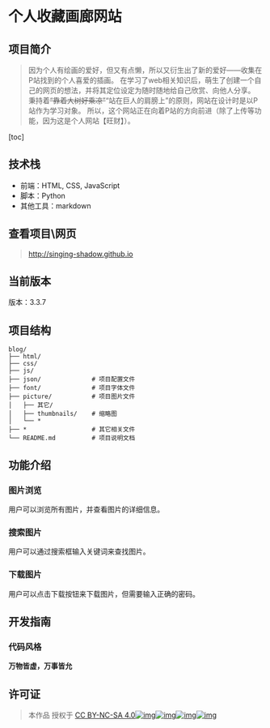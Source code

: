 # 个人收藏画廊网站

## 项目简介

> 因为个人有绘画的爱好，但又有点懒，所以又衍生出了新的爱好——收集在P站找到的个人喜爱的插画。
> 在学习了web相关知识后，萌生了创建一个自己的网页的想法，并将其定位设定为随时随地给自己欣赏、向他人分享。
> 秉持着~~“靠着大树好乘凉”~~“站在巨人的肩膀上”的原则，网站在设计时是以P站作为学习对象。
> 所以，这个网站正在向着P站的方向前进（除了上传等功能，因为这是个人网站【旺财】）。

[toc]

## 技术栈

- 前端：HTML, CSS, JavaScript
- 脚本：Python
- 其他工具：markdown

## 查看项目\网页

> http://singing-shadow.github.io

## 当前版本

版本：3.3.7

## 项目结构

```
blog/
├── html/
├── css/
├── js/
├── json/              # 项目配置文件
├── font/              # 项目字体文件
├── picture/           # 项目图片文件
│   ├── 其它/
│   ├── thumbnails/    # 缩略图
│   └── *
├── *                  # 其它相关文件
└── README.md          # 项目说明文档
```

## 功能介绍

### 图片浏览

用户可以浏览所有图片，并查看图片的详细信息。

### 搜索图片

用户可以通过搜索框输入关键词来查找图片。

### 下载图片

用户可以点击下载按钮来下载图片，但需要输入正确的密码。

## 开发指南

### 代码风格

**万物皆虚，万事皆允**

## 许可证

> 本作品 授权于 [CC BY-NC-SA 4.0![img](https://chooser-beta.creativecommons.org/img/cc-logo.f0ab4ebe.svg)![img](https://chooser-beta.creativecommons.org/img/cc-by.21b728bb.svg)![img](https://chooser-beta.creativecommons.org/img/cc-nc.218f18fc.svg)![img](https://chooser-beta.creativecommons.org/img/cc-sa.d1572b71.svg)](https://creativecommons.org/licenses/by-nc-sa/4.0/?ref=chooser-v1)